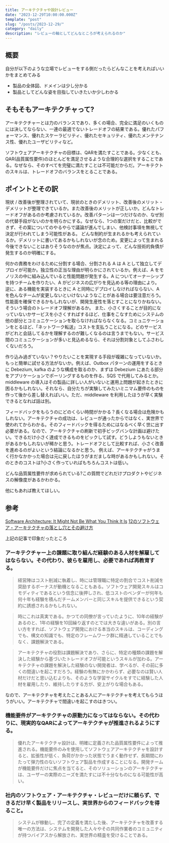 ```yaml
---
title: アーキテクチャや設計レビュー
date: "2023-12-29T10:00:00.000Z"
template: "post"
slug: "/posts/2023-12-29/"
category: "daily"
description: "レビューの軸としてどんなところが考えられるのか"
---
```


## 概要

自分が以下のような立場でレビューをする側だったらどんなことを考えればいいかをまとめてみる

- 製品の全体図、ドメインは少し分かる
- 製品としてどんな姿を目指していきたいか少しわかる


## そもそもアーキテクチャって?

アーキテクチャーとは力のバランスであり、多くの場合、完全に満足のいくものには決してならない、一連の最適でないトレードオフの結果である。優れたパフォーマンス、優れたスケーラビリティ、優れたセキュリティ、優れたメンテナンス性、優れたユーザビリティなど。

ソフトウェアアーキテクチャの目標は、QARを満たすことである。少なくとも、QAR(品質属性要件)のほとんどを満足させるような合理的な選択をすることである。なぜなら、そのすべてを完璧に満たすことは不可能だからだ。アーキテクトのスキルは、トレードオフのバランスをとることである。


## ポイントとその訳

現状 / 改善後が整理されていて、現状のときのデメリット、改善後のメリット・デメリットが整理できているか。また改善後のメリットが正しいか。どんなトレードオフがあるのか考慮されているか。改善パターンは一つだけなのか、なぜ別の代替手段がないのかを明らかにする。なぜなら、1つの案だけだと、比較ができず、その案についてのやるやらで議論が進んでしまい、他検討事項を無視して決定が行われてしまう可能性がある。
どんな制約が生まれるかも考えられているか。デメリットに書いてあるかもしれないが念のため。変更によって生まれる今後できないことはありそうなのかが焦点。決定によって、どんな技術的負債が発生するのか明確にする。

何かの責務をわけるために分割する場合、分割される A は A として独立してデプロイが可能か。独立性の正当な理由が明らかにされているか。例えば、A をモノリスの中に組み込んでいると性能問題が発生する。A についてオーナーシップを持つチームを作りたい、A がビジネスの広がりを見込める等の理由により。
逆に、ある機能を実装するときに A と同時にデプロイしなければならない、A を色んなチームが変更しないといけないようなことがある場合は要注意だろう。性能面を確保できるかもしれないが、開発生産性を落とすことになりかねない。そういう場合のトレードオフ理解があるか。
また、小さくすることが目的になっていないかサービスを小さくすればするほど、仕事をこなすためにシステムの他の部分とコミュニケーションを取らなければならなくなる。コミュニケーションをとるほど、「ネットワーク転送」コストを支払うことになる。どのサービスがどれと会話してるかを理解するのが難しくなるのは言うまでもない。サービス間のコミュニケーションが多いと見込めるなら、それは分割対象としてふさわしくないだろう。

作り込み過ぎていない？やりたいことを実現する手段が複雑になっていないか。もっと簡単に試せる方法がないか。例えば、Outbox パターンの運用をするときに Debezium, kafka のような構成を取るのか、まずは Debezium にあたる部分をアプリケーションでポーリングするものを作る、SQS で代用してみるとか。middleware の導入はその製品に詳しい人がいないと運用上問題が起きたときに困るかもしれない。それなら、自分たちが実験してみたいミニマム要件のものを作って後から差し替えればいい。ただ、middleware を利用したほうが早く実験できるとなれば話は別。

フィードバックをもらうのにどのくらい時間がかかる？長くなる場合は危険かもしれない。アーキテクチャの成功は、レビューが通ったからではなく、実世界で使われてからわかる。そのフィードバックを得るためにはなるべく早く世に出す必要がある。なので、アーキテクチャの刷新で初手ビッグバンな計画は避けたい。できるだけ小さく達成できるものをピックして試す。どうしようもないときがあるかもしれないが稀かと思う。トレードオフとして比較すれば、小さく改善を進めるのがよいという結論になるかと思う。
例えば、アーキテクチャがうまく行かなかかった場合は元に戻したほうがまだましな時があるかもしれない。そのときのコストは?小さく作っていればもちろんコストは低い。

どんな品質属性要件が求められている?この質問でどれだけプロダクトやビジネスの解像度があるかわかる。


他にもあれば教えてほしい。

## 参考

[Software Architecture: It Might Not Be What You Think It Is](https://www.infoq.com/articles/what-software-architecture/)
[12のソフトウェア・アーキテクチャの落とし穴とその避け方](https://www.infoq.com/articles/avoid-architecture-pitfalls/?topicPageSponsorship=4a3c4aaf-2653-4c32-8120-a684d52a95f2)

上記の記事で印象だったところ

### アーキテクチャー上の課題に取り組んだ経験のある人材を解雇してはならない。その代わり、彼らを雇用し、必要であれば再教育する。

> 経営陣はコスト削減に執着し、時には管理職に特定の割合でコスト削減を奨励するボーナスが動機となることもある。ソフトウェア開発スキルはコモディティであるという信念に後押しされ、低コストのベンダーが何年も何十年も経験を積んだチームメンバーと同じスキルを提供できるという契約に誘惑されるかもしれない。

> 時にこれは真実である。かつての同僚が言っていたように、10年の経験があるのと、1年の経験を10回繰り返すのとでは大きな違いがある。別の言い方をすれば、ソフトウェア開発における本当のスキルは、コーディングでも、構文の知識でも、特定のフレームワーク群に精通していることでもなく、課題解決である。

> アーキテクチャの役割は課題解決であり、さらに、特定の種類の課題を解決した経験から基づいたトレードオフが可能というスキルが加わる。アーキテクチャの課題を解決した経験のない開発者は、学べるが、その前に多くの間違いを起こすだろう。経験の有無にかかわらず、必要なのは賢い人材だけだと思い込むよりも、そのような学習サイクルをすでに経験した人材を雇用したり、維持したりする方が、安上がりな場合もある。

なので、アーキテクチャを考えたことある人にアーキテクチャを考えてもらうほうがいい。アーキテクチャで間違いを起こすのはきつい。

### 機能要件がアーキテクチャの原動力になってはならない。その代わりに、現実的なQARによってアーキテクチャが推進されるようにする。

> 優れたアーキテクチャ設計は、明確に定義された品質属性要件によって推進される。機能要件のみを使用してソフトウェアアーキテクチャを設計すると、拡張性が低く、負荷がかかった状態でうまく動作せず、長期間にわたって弾力性のないソフトウェア製品を作成することになる。開発チームが機能要件だけに焦点を当てると、そのソリューションのアーキテクチャは、ユーザーの実際のニーズを満たすには不十分なものになる可能性が高い。

### 社内のソフトウェア・アーキテクチャ・レビューだけに頼らず、できるだけ早く製品をリリースし、実世界からのフィードバックを得ること。

> システムが稼動し、完了の定義を満たした後、アーキテクチャを改善する唯一の方法は、システムを開発した人々やその共同作業者のコミュニティが持つバイアスから解放され、実世界の精査を受けることである。
